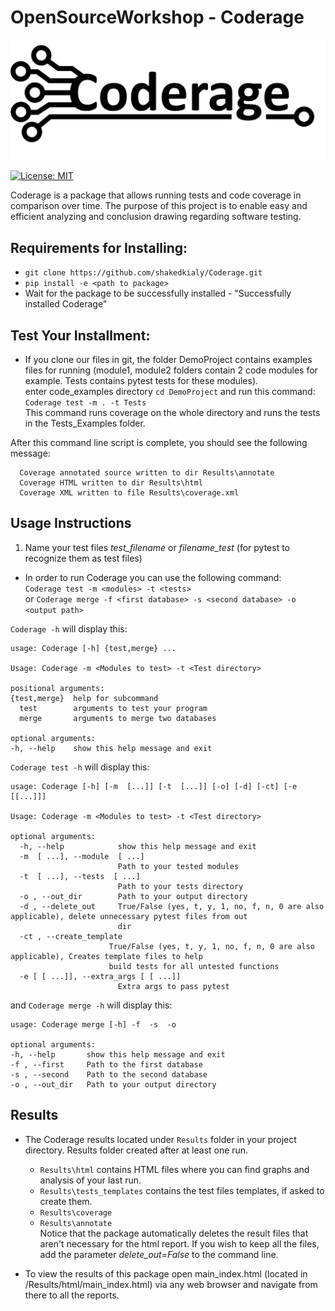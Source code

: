 # OpenSourceWorkshop - Coderage
<img src="https://github.com/shakedkialy/Coderage/blob/main/Main/HTML/html_files/logo.png?raw=true" width="550">

[![License: MIT](https://img.shields.io/badge/License-MIT-yellow.svg)](https://opensource.org/licenses/MIT)

Coderage is a package that allows running tests and code coverage in comparison over time.
The purpose of this project is to enable easy and efficient analyzing and conclusion drawing regarding software testing.


## Requirements for Installing:  
- `git clone https://github.com/shakedkialy/Coderage.git`
- `pip install -e <path to package>`
- Wait for the package to be successfully installed - "Successfully installed Coderage"

## Test Your Installment:
* If you clone our files in git, the folder DemoProject contains examples files for running (module1, module2 folders contain 2 code modules for example. Tests contains pytest tests for these modules). \
enter code_examples directory ```cd DemoProject```
and run this command: \
```Coderage test -m . -t Tests```
\
This command runs coverage on the whole directory and runs the tests in the Tests_Examples folder.


After this command line script is complete, you should see the following message:

      Coverage annotated source written to dir Results\annotate
      Coverage HTML written to dir Results\html
      Coverage XML written to file Results\coverage.xml

## Usage Instructions
  
1. Name your test files _test_filename_ or _filename_test_ (for pytest to recognize them as test files)

* In order to run Coderage you can use the following command: \
`Coderage test -m <modules> -t <tests>`  
or `Coderage merge -f <first database> -s <second database> -o <output path>`
  
`Coderage -h` will display this:
  ```
  usage: Coderage [-h] {test,merge} ...

Usage: Coderage -m <Modules to test> -t <Test directory>

positional arguments:
  {test,merge}  help for subcommand
    test        arguments to test your program
    merge       arguments to merge two databases

optional arguments:
  -h, --help    show this help message and exit
  ```

`Coderage test -h` will display this:
  ```
  usage: Coderage [-h] [-m  [...]] [-t  [...]] [-o] [-d] [-ct] [-e [[...]]]
  
  Usage: Coderage -m <Modules to test> -t <Test directory>
  
  optional arguments:
    -h, --help            show this help message and exit
    -m  [ ...], --module  [ ...]
                          Path to your tested modules
    -t  [ ...], --tests  [ ...]
                          Path to your tests directory
    -o , --out_dir        Path to your output directory
    -d , --delete_out     True/False (yes, t, y, 1, no, f, n, 0 are also applicable), delete unnecessary pytest files from out
                          dir
    -ct , --create_template
                        True/False (yes, t, y, 1, no, f, n, 0 are also applicable), Creates template files to help
                        build tests for all untested functions
    -e [ [ ...]], --extra_args [ [ ...]]
                          Extra args to pass pytest
  ```

and `Coderage merge -h` will display this:
  ```
  usage: Coderage merge [-h] -f  -s  -o

optional arguments:
  -h, --help       show this help message and exit
  -f , --first     Path to the first database
  -s , --second    Path to the second database
  -o , --out_dir   Path to your output directory
  ```

## Results
* The Coderage results located under ```Results``` folder in your project directory. Results folder created after at least one run.
  * ```Results\html``` contains HTML files where you can find graphs and analysis of your last run. 
  * ```Results\tests_templates``` contains the test files templates, if asked to create them.
  * ```Results\coverage```
  * ```Results\annotate```
  \
  Notice that the package automatically deletes the result files that aren't necessary for the html report.
  If you wish to keep all the files, add the parameter _delete_out=False_ to the command line. 
 
 * To view the results of this package open main_index.html (located in <Your code>/Results/html/main_index.html) via any web browser and navigate from there to all the reports.
